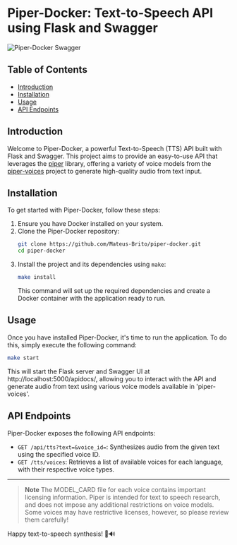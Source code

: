 # Piper-Docker: Text-to-Speech API using Flask and Swagger

![Piper-Docker Swagger](https://github.com/Mateus-Brito/piper-docker/assets/13570164/e08c0756-60dc-4dcf-afc0-3d8cfe94d0bc)

## Table of Contents
- [Introduction](#introduction)
- [Installation](#installation)
- [Usage](#usage)
- [API Endpoints](#api-endpoints)

## Introduction

Welcome to Piper-Docker, a powerful Text-to-Speech (TTS) API built with Flask and Swagger. This project aims to provide an easy-to-use API that leverages the [piper](https://github.com/rhasspy/piper) library, offering a variety of voice models from the [piper-voices](https://huggingface.co/rhasspy/piper-voices/) project to generate high-quality audio from text input.

## Installation

To get started with Piper-Docker, follow these steps:

1. Ensure you have Docker installed on your system.
2. Clone the Piper-Docker repository:
   ```bash
   git clone https://github.com/Mateus-Brito/piper-docker.git
   cd piper-docker
   ```
3. Install the project and its dependencies using `make`:
   ```bash
   make install
   ```
   This command will set up the required dependencies and create a Docker container with the application ready to run.

## Usage

Once you have installed Piper-Docker, it's time to run the application. To do this, simply execute the following command:

```bash
make start
```

This will start the Flask server and Swagger UI at http://localhost:5000/apidocs/, allowing you to interact with the API and generate audio from text using various voice models available in 'piper-voices'.

## API Endpoints

Piper-Docker exposes the following API endpoints:

- `GET /api/tts?text=&voice_id=`: Synthesizes audio from the given text using the specified voice ID.
- `GET /tts/voices`: Retrieves a list of available voices for each language, with their respective voice types.

---

> **Note**
> The MODEL_CARD file for each voice contains important licensing information. Piper is intended for text to speech research, and does not impose any additional restrictions on voice models. Some voices may have restrictive licenses,  however, so please review them carefully!

Happy text-to-speech synthesis! 🎤🔊
